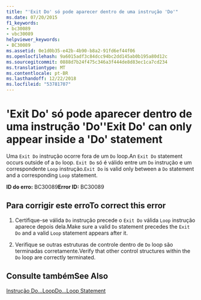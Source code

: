 ```yaml
---
title: "'Exit Do' só pode aparecer dentro de uma instrução 'Do'"
ms.date: 07/20/2015
f1_keywords:
- bc30089
- vbc30089
helpviewer_keywords:
- BC30089
ms.assetid: 0e1d0b35-e42b-4b90-b8a2-91fd6ef44f06
ms.openlocfilehash: 9a6015adf3c84dcc94bc2dd145ab0b195a80d12c
ms.sourcegitcommit: 0888d7b24f475c346a3f444de8d83ec1ca7cd234
ms.translationtype: MT
ms.contentlocale: pt-BR
ms.lasthandoff: 12/22/2018
ms.locfileid: "53781707"
---
```

# <a name="exit-do-can-only-appear-inside-a-do-statement"></a><span data-ttu-id="96350-102">'Exit Do' só pode aparecer dentro de uma instrução 'Do'</span><span class="sxs-lookup"><span data-stu-id="96350-102">'Exit Do' can only appear inside a 'Do' statement</span></span>
<span data-ttu-id="96350-103">Uma `Exit Do` instrução ocorre fora de um `Do` loop.</span><span class="sxs-lookup"><span data-stu-id="96350-103">An `Exit Do` statement occurs outside of a `Do` loop.</span></span> <span data-ttu-id="96350-104">`Exit Do` só é válido entre um `Do` instrução e um correspondente `Loop` instrução.</span><span class="sxs-lookup"><span data-stu-id="96350-104">`Exit Do` is valid only between a `Do` statement and a corresponding `Loop` statement.</span></span>  
  
 <span data-ttu-id="96350-105">**ID do erro:** BC30089</span><span class="sxs-lookup"><span data-stu-id="96350-105">**Error ID:** BC30089</span></span>  
  
## <a name="to-correct-this-error"></a><span data-ttu-id="96350-106">Para corrigir este erro</span><span class="sxs-lookup"><span data-stu-id="96350-106">To correct this error</span></span>  
  
1.  <span data-ttu-id="96350-107">Certifique-se válida `Do` instrução precede o `Exit Do` válida `Loop` instrução aparece depois dela.</span><span class="sxs-lookup"><span data-stu-id="96350-107">Make sure a valid `Do` statement precedes the `Exit Do` and a valid `Loop` statement appears after it.</span></span>  
  
2.  <span data-ttu-id="96350-108">Verifique se outras estruturas de controle dentro de `Do` loop são terminadas corretamente.</span><span class="sxs-lookup"><span data-stu-id="96350-108">Verify that other control structures within the `Do` loop are correctly terminated.</span></span>  
  
## <a name="see-also"></a><span data-ttu-id="96350-109">Consulte também</span><span class="sxs-lookup"><span data-stu-id="96350-109">See Also</span></span>  
 [<span data-ttu-id="96350-110">Instrução Do...Loop</span><span class="sxs-lookup"><span data-stu-id="96350-110">Do...Loop Statement</span></span>](../../visual-basic/language-reference/statements/do-loop-statement.md)
